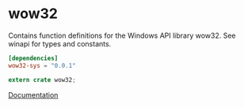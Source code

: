 # wow32 #
Contains function definitions for the Windows API library wow32. See winapi for types and constants.

```toml
[dependencies]
wow32-sys = "0.0.1"
```

```rust
extern crate wow32;
```

[Documentation](https://retep998.github.io/doc/wow32/)
